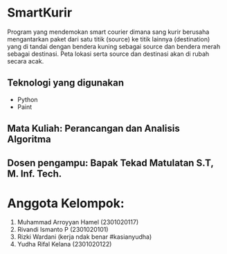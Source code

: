 # SmartKurir
  Program yang mendemokan smart courier dimana sang kurir berusaha mengantarkan paket dari satu titik (source) ke titik lainnya (destination) yang di tandai dengan bendera kuning sebagai source dan bendera merah sebagai destinasi. Peta lokasi serta source dan destinasi akan di rubah secara acak.

## Teknologi yang digunakan
- Python
- Paint

## Mata Kuliah: Perancangan dan Analisis Algoritma

## Dosen pengampu: Bapak Tekad Matulatan S.T, M. Inf. Tech.

# Anggota Kelompok:
1. Muhammad Arroyyan Hamel (2301020117)
2. Rivandi Ismanto P (2301020101)
3. Rizki Wardani (kerja ndak benar #kasianyudha)
4. Yudha Rifal Kelana (2301020122)
